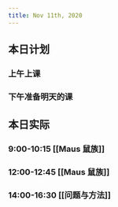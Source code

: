 ```yaml
---
title: Nov 11th, 2020
---
```


## 本日计划
### 上午上课
### 下午准备明天的课
## 本日实际
### 9:00-10:15 [[Maus 鼠族]]
### 12:00-12:45 [[Maus 鼠族]]
### 14:00-16:30 [[问题与方法]]
### 
